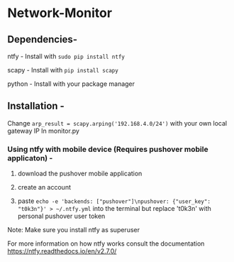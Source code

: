 # Network-Monitor

## Dependencies-

ntfy -
Install with ``` sudo pip install ntfy ```

scapy -
Install with ``` pip install scapy ```

python -
Install with your package manager

## Installation -

Change ``` arp_result = scapy.arping('192.168.4.0/24') ``` with your own local gateway IP
In monitor.py

### Using ntfy with mobile device (Requires pushover mobile applicaton) -

1. download the pushover mobile application

2. create an account

3. paste ``` echo -e 'backends: ["pushover"]\npushover: {"user_key": "t0k3n"}' > ~/.ntfy.yml ``` into the terminal 
but replace 't0k3n' with personal pushover user token

Note: Make sure you install ntfy as superuser

For more information on how ntfy works consult the documentation
https://ntfy.readthedocs.io/en/v2.7.0/





